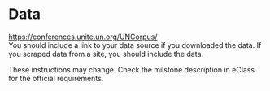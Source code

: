 # Data

https://conferences.unite.un.org/UNCorpus/  
You should include a link to your data source if you downloaded the data. If you scraped data from a site, you should include the data.

These instructions may change. Check the milstone description in eClass for the official requirements.
